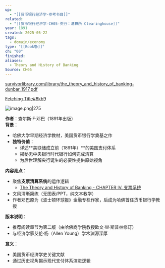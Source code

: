 ```yaml
---
up:
  - "[[货币银行经济学-参考书目]]"
related:
  - "[[货币银行经济学-CH05-央行：清算所 Clearinghouse]]"
year: 1891
created: 2025-05-22
tags:
  - domain/economy
type: "[[Book📚]]"
ch: "00"
finished: 
aliases:
  - Theory and History of Banking
Source: CH05
---
```

[survivorlibrary.com/library/the\_theory\_and\_history\_of\_banking-dunbar\_1917.pdf](https://www.survivorlibrary.com/library/the_theory_and_history_of_banking-dunbar_1917.pdf)

[Fetching Title#8kb9](https://www.forgottenbooks.com/es/download/TheTheoryandHistoryofBanking_10447283.pdf)

![image.png|275](https://s1.vika.cn/space/2025/06/06/bb2f4f89e8db40c8b8e9e249018672c0)


**作者**：查尔斯·F·邓巴（1891年出版）  
**背景**：

- 哈佛大学早期经济学教材，美国货币银行学奠基之作
- **独特价值**：
    - 详述**美联储成立前（1891年）**的美国支付体系
    - 揭秘无中央银行时代银行如何完成清算
    - 为后世理解央行诞生的必要性提供原始视角

**内容亮点**：

- 聚焦**支票清算系统**的运作逻辑
	- [The Theory and History of Banking - CHAPTER IV. 支票系统](https://rk7nrn34nu.feishu.cn/docx/SNRNdEl2Woe2Eox2BY6cmWj4nnh?from=from_copylink)
- 文风清晰简练（无图表/PPT，纯文本教学）
- 作者邓巴原为《波士顿环球报》金融专栏作家，后成为哈佛首任货币银行学教授

**版本说明**：

- 推荐阅读章节为第二版（由哈佛商学院教授欧文·W·斯普林修订）
- 与经济学家艾伦·杨（Allen Young）学术渊源深厚

**意义**：

- 美国货币经济学史关键文献
- 通过历史视角揭示现代支付体系演进逻辑